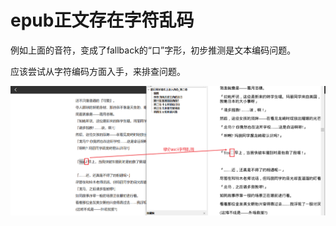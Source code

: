 # epub正文存在字符乱码

例如上面的音符，变成了fallback的“口”字形，初步推测是文本编码问题。

应该尝试从字符编码方面入手，来排查问题。

![Snipaste_2022-08-22_23-37-54](assets/Snipaste_2022-08-22_23-37-54.png)